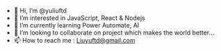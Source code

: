- 👋 Hi, I’m @yuliuftd
- 👀 I’m interested in JavaScript, React & Nodejs
- 🌱 I’m currently learning Power Automate, AI
- 💞️ I’m looking to collaborate on project which makes the world better...
- 📫 How to reach me : Liuyuftd@gmail.com

<!---
yuliuftd/yuliuftd is a ✨ special ✨ repository because its `README.md` (this file) appears on your GitHub profile.
You can click the Preview link to take a look at your changes.
--->
